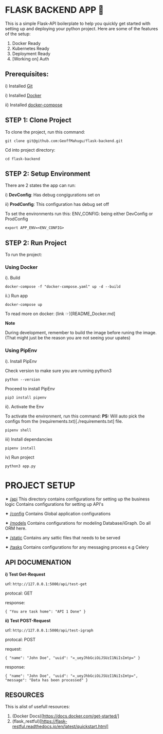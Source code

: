 # FLASK BACKEND APP 🐍
This is a simple Flask-API boilerplate to help you quickly get started with setting up and deploying your python project.
Here are some of the features of the setup:

1. Docker Ready
2. Kubernetes Ready
3. Deployment Ready
4. [Working on] Auth

## Prerequisites:

i) Installed [Git](https://git-scm.com/book/en/v2/Getting-Started-Installing-Git)

i) Installed [Docker](https://docs.docker.com/engine/install/ubuntu/)

ii) Installed [docker-compose](https://docs.docker.com/compose/install/)


## STEP 1: Clone Project
To clone the project, run this command:

``git clone git@github.com:GeoffMahugu/flask-backend.git``

Cd into project directory:

 ``cd flask-backend``

 ## STEP 2: Setup Environment
There are 2 states the app can run: 

i) **DevConfig**: Has debug congigurations set on

ii) **ProdConfig**: This configuration has debug set off

To set the environments run this:
ENV_CONFIG: being either DevConfig or ProdConfig

``export APP_ENV=<ENV_CONFIG>``

 ## STEP 2: Run Project

 To run the project:

### Using Docker

i). Build

 ``docker-compose -f "docker-compose.yaml" up -d --build``
 
ii.) Run app

 ``docker-compose up``

 To read more on docker: (link ☞)[README_Docker.md]

**Note**

During development, remember to build the image before runing the image. (That might just be the reason you are not seeing your upates)


 ### Using PipEnv

i). Install PipEnv

Check version to make sure you are running python3

``python --version``

Proceed to install PipEnv

``pip3 install pipenv``

ii). Activate the Env

To activate the environment, run this command:
**PS:** Will auto pick the configs from the (requirements.txt)[./requirements.txt] file.

``pipenv shell``

iii) Install dependancies

``pipenv install``

iv) Run project

``python3 app.py``


# PROJECT SETUP

✦ [/api](./api) This directory contains configurations for setting up the business logic
Contains configurations for setting up API's

✦ [/config](./config) Contains Global application configurations

✦ [/models](./models) Contains configurations for modeling Database/iGraph. Do all ORM here.

✦ [/static](./static) Contains any sattic files that needs to be served

✦ [/tasks](./tasks) Contains configurations for any messaging process e.g Celery


## API DOCUMENATION

**i) Test Get-Request**

url: ``http://127.0.0.1:5000/api/test-get``

protocal: GET

response:

``
{
  "You are task home": "API 1 Done"
}
``

**ii) Test POST-Request**

url: ``http://127.0.0.1:5000/api/test-igraph``

protocal: POST

request: 

``
{
  "name": "John Doe",
	"uuid": "=_ueyJhbGciOiJSUzI1NiIsImtp="
}
``

response:

``
{
  "name": "John Doe",
  "uuid": "=_ueyJhbGciOiJSUzI1NiIsImtp=",
  "message": "Data has been processed"
}
``

## RESOURCES

 This is alist of usefull resources:
1. (Docker Docs)[https://docs.docker.com/get-started/]
2. (flask_restful)[https://flask-restful.readthedocs.io/en/latest/quickstart.html]
